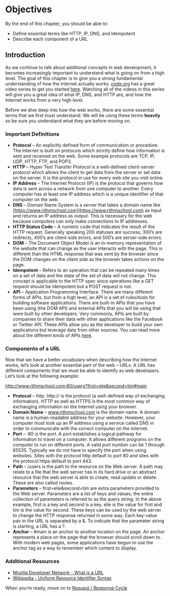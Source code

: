 # Objectives
By the end of this chapter, you should be able to:

- Define essential terms like HTTP, IP, DNS, and Idempotent
- Describe each component of a URL

## Introduction
As we continue to talk about additional concepts in web development, it becomes increasingly important to understand what is going on from a high level. The goal of this chapter is to give you a strong fundamental understanding of how the Internet actually works. [code.org](https://www.code.org) has a great video series to get you started [here](https://www.code.org/video-competition). Watching all of the videos in this series will give you a great idea of what IP, DNS, and HTTP are, and how the Internet works from a very high level.

Before we dive deep into how the web works, there are some essential terms that we first must understand. We will be using these terms **heavily** so be sure you understand what they are before moving on.

### Important Definitions
- **Protocol** – An explicitly defined form of communication or procedure. The Internet is built on protocols which strictly define how information is sent and received on the web. Some example protocols are TCP, IP, UDP, HTTP, FTP, and POP3.
- **HTTP** – Hyper Text Transfer Protocol is a well-defined client-server protocol which allows the client to get data from the server or set data on the server. It is the protocol in use for every web site you visit online.
- **IP Address** – The Internet Protocol (IP) is the protocol that governs how data is sent across a network from one computer to another. Every computer has at least one IP address which is a unique identifier of that computer on the web.
- **DNS** – Domain Name System is a server that takes a domain name like [https://www.rithmschool.com](https://www.rithmschool.com) as input and returns an IP address as output. This is necessary for the web because computers can only make connections to IP addresses.
- **HTTP Status Code** – A numeric code that indicates the result of the HTTP request. Generally speaking 200 statuses are success, 300’s are redirects, 400’s are client-side errors, and 500’s are server-side errors.
- **DOM** – The Document Object Model is an in-memory representation of the website that can change as the user interacts with the page. This is different than the HTML response that was sent by the browser since the DOM changes on the client side as the browser takes actions on the page.
- **Idempotent** – Refers to an operation that can be repeated many times on a set of data and the state of the set of data will not change. This concept is applicable to the HTTP spec since operations like a GET request should be idempotent but a POST request is not.
- **API** – Application Programming Interface. There are many different forms of APIs, but from a high level, an API is a set of rules/tools for building software applications. There are built-in APIs that you have been using (the DOM API) and external APIs that you will be using that were built by other developers. Very commonly, APIs are built by companies to share their data with other applications like the Facebook or Twitter API. These APIs allow you as the developer to build your own applications but leverage data from other sources. You can read more about the different kinds of APIs [here](https://www.example.com/apis).

### Components of a URL
Now that we have a better vocabulary when describing how the Internet works, let’s look at another essential part of the web – URLs. A URL has different components that we must be able to identify as web developers. Let’s look at the following example:

http://www.rithmschool.com:80/users?first=elie&second=tim#main


- **Protocol** – http. http:// is the protocol (a well-defined way of exchanging information). HTTP as well as HTTPS is the most common way of exchanging information on the Internet using your browser.
- **Domain Name** – www.rithmschool.com is the domain name. A domain name is a human-readable address for your website. However, your computer must look up an IP address using a service called DNS in order to communicate with the correct computer on the internet.
- **Port** – :80 is the port. A port establishes a logical pathway for information to travel on a computer. It allows different programs on the computer to run on different ports. A valid port number can be 1 through 65535. Typically we do not have to specify the port when using websites. Sites with the protocol http default to port 80 and sites with the protocol https default to port 443.
- **Path** – /users is the path to the resource on the Web server. A path may relate to a file that the web server has in its hard drive or an abstract resource that the web server is able to create, read update or delete. These are also called routes.
- **Parameters** – first=elie&second=tim are extra parameters provided to the Web server. Parameters are a list of keys and values; the entire collection of parameters is referred to as the query string. In the above example, first is a key and second is a key. elie is the value for first and tim is the value for second. These keys can be used by the web server to change the HTTP response returned in some way. Each key-value pair in the URL is separated by a &. To indicate that the parameter string is starting, a URL has a ?.
- **Anchor** – #main is an anchor to another location on the page. An anchor represents a place on the page that the browser should scroll down to. With modern web pages, some applications have begun to use the anchor tag as a way to remember which content to display.

### Additional Resources
- [Mozilla Developer Network - What is a URL](https://developer.mozilla.org/en-US/Learn/Common_questions/What_is_a_URL)
- [Wikipedia - Uniform Resource Identifier Syntax](https://en.wikipedia.org/wiki/Uniform_Resource_Identifier#Syntax)

When you’re ready, move on to [Request / Response Cycle](https://www.rithmschool.com/courses/intermediate-javascript-part-2/how-the-web-works-request-response-cycle)
